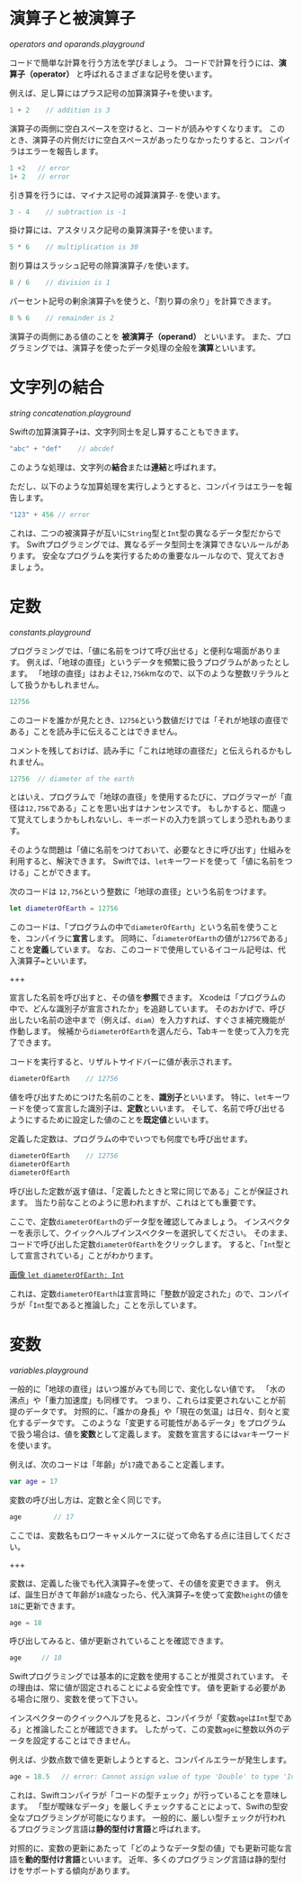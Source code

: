 # 演算子と被演算子
_operators and oparands.playground_

コードで簡単な計算を行う方法を学びましょう。
コードで計算を行うには、**演算子（operator）** と呼ばれるさまざまな記号を使います。

例えば、足し算にはプラス記号の加算演算子`+`を使います。
 
```swift
1 + 2    // addition is 3
```
 
演算子の両側に空白スペースを空けると、コードが読みやすくなります。
このとき、演算子の片側だけに空白スペースがあったりなかったりすると、コンパイラはエラーを報告します。
 
```swift
1 +2   // error
1+ 2   // error
```
 
引き算を行うには、マイナス記号の減算演算子`-`を使います。
 
```swift
3 - 4    // subtraction is -1
```
 
掛け算には、アスタリスク記号の乗算演算子`*`を使います。
 
```swift
5 * 6    // multiplication is 30
```
 
割り算はスラッシュ記号の除算演算子`/`を使います。
 
```swift
8 / 6    // division is 1
```
 
パーセント記号の剰余演算子`%`を使うと、「割り算の余り」を計算できます。

```swift
8 % 6    // remainder is 2
```

演算子の両側にある値のことを **被演算子（operand）** といいます。
また、プログラミングでは、演算子を使ったデータ処理の全般を**演算**といいます。

# 文字列の結合
_string concatenation.playground_

Swiftの加算演算子`+`は、文字列同士を足し算することもできます。

```swift
"abc" + "def"    // abcdef
```

このような処理は、文字列の**結合**または**連結**と呼ばれます。

ただし、以下のような加算処理を実行しようとすると、コンパイラはエラーを報告します。

```swift
"123" + 456 // error
```

これは、二つの被演算子が互いに`String`型と`Int`型の異なるデータ型だからです。
Swiftプログラミングでは、異なるデータ型同士を演算できないルールがあります。
安全なプログラムを実行するための重要なルールなので、覚えておきましょう。

# 定数
_constants.playground_

プログラミングでは、「値に名前をつけて呼び出せる」と便利な場面があります。
例えば、「地球の直径」というデータを頻繁に扱うプログラムがあったとします。
「地球の直径」はおよそ`12,756`kmなので、以下のような整数リテラルとして扱うかもしれません。

```swift
12756
```

このコードを誰かが見たとき、`12756`という数値だけでは「それが地球の直径である」ことを読み手に伝えることはできません。

コメントを残しておけば、読み手に「これは地球の直径だ」と伝えられるかもしれません。

```swift
12756  // diameter of the earth
```

とはいえ、プログラムで「地球の直径」を使用するたびに、プログラマーが「直径は`12,756`である」ことを思い出すはナンセンスです。
もしかすると、間違って覚えてしまうかもしれないし、キーボードの入力を誤ってしまう恐れもあります。

そのような問題は「値に名前をつけておいて、必要なときに呼び出す」仕組みを利用すると、解決できます。
Swiftでは、`let`キーワードを使って「値に名前をつける」ことができます。

次のコードは `12,756`という整数に「地球の直径」という名前をつけます。

```swift
let diameterOfEarth = 12756
```

このコードは、「プログラムの中で`diameterOfEarth`」という名前を使うことを、コンパイラに**宣言**します。
同時に、「`diameterOfEarth`の値が`12756`である」ことを**定義**しています。
なお、このコードで使用しているイコール記号は、代入演算子`=`といいます。

+++

宣言した名前を呼び出すと、その値を**参照**できます。
Xcodeは「プログラムの中で、どんな識別子が宣言されたか」を追跡しています。
そのおかげで、呼び出したい名前の途中まで（例えば、`diam`）を入力すれば、すぐさま補完機能が作動します。
候補から`diameterOfEarth`を選んだら、Tabキーを使って入力を完了できます。

コードを実行すると、リザルトサイドバーに値が表示されます。

```swift
diameterOfEarth    // 12756
```

値を呼び出すためにつけた名前のことを、**識別子**といいます。
特に、`let`キーワードを使って宣言した識別子は、**定数**といいます。
そして、名前で呼び出せるようにするために設定した値のことを**既定値**といいます。

定義した定数は、プログラムの中でいつでも何度でも呼び出せます。

```swift
diameterOfEarth    // 12756
diameterOfEarth
diameterOfEarth
```

呼び出した定数が返す値は、「定義したときと常に同じである」ことが保証されます。
当たり前なことのように思われますが、これはとても重要です。

ここで、定数`diameterOfEarth`のデータ型を確認してみましょう。
インスペクターを表示して、クイックヘルプインスペクターを選択してください。
そのまま、コードで呼び出した定数`diameterOfEarth`をクリックします。
すると、「`Int`型として宣言されている」ことがわかります。

[画像 `let diameterOfEarth: Int`]()

これは、定数`diameterOfEarth`は宣言時に「整数が設定された」ので、コンパイラが「`Int`型であると推論した」ことを示しています。

# 変数
_variables.playground_

一般的に「地球の直径」はいつ誰がみても同じで、変化しない値です。
「水の沸点」や「重力加速度」も同様です。
つまり、これらは変更されないことが前提のデータです。
対照的に、「誰かの身長」や「現在の気温」は日々、刻々と変化するデータです。
このような「変更する可能性があるデータ」をプログラムで扱う場合は、値を**変数**として定義します。
変数を宣言するには`var`キーワードを使います。

例えば、次のコードは「年齢」が`17`歳であること定義します。

```swift
var age = 17
```

変数の呼び出し方は、定数と全く同じです。

```swift
age        // 17
```

ここでは、変数名もロワーキャメルケースに従って命名する点に注目してください。

+++

変数は、定義した後でも代入演算子`=`を使って、その値を変更できます。
例えば、誕生日がきて年齢が`18`歳なったら、代入演算子`=`を使って変数`height`の値を`18`に更新できます。

```swift
age = 18
```

呼び出してみると、値が更新されていることを確認できます。

```swift
age     // 18
```

Swiftプログラミングでは基本的に定数を使用することが推奨されています。
その理由は、常に値が固定されることによる安全性です。
値を更新する必要がある場合に限り、変数を使って下さい。

インスペクターのクイックヘルプを見ると、コンパイラが「変数`age`は`Int`型である」と推論したことが確認できます。
したがって、この変数`age`に整数以外のデータを設定することはできません。

例えば、少数点数で値を更新しようとすると、コンパイルエラーが発生します。

```swift
age = 18.5   // error: Cannot assign value of type 'Double' to type 'Int'
```

これは、Swiftコンパイラが「コードの型チェック」が行っていることを意味します。
「型が曖昧なデータ」を厳しくチェックすることによって、Swiftの型安全なプログラミングが可能になります。
一般的に、厳しい型チェックが行われるプログラミング言語は**静的型付け言語**と呼ばれます。

対照的に、変数の更新にあたって「どのようなデータ型の値」でも更新可能な言語を**動的型付け言語**といいます。
近年、多くのプログラミング言語は静的型付けをサポートする傾向があります。

